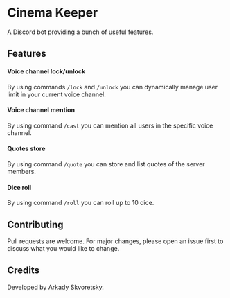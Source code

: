 # Cinema Keeper

A Discord bot providing a bunch of useful features.

## Features

#### Voice channel lock/unlock
By using commands `/lock` and `/unlock` you can dynamically manage user limit in your current voice channel.

#### Voice channel mention
By using command `/cast` you can mention all users in the specific voice channel.

#### Quotes store
By using command `/quote` you can store and list quotes of the server members.

#### Dice roll
By using command `/roll` you can roll up to 10 dice.

## Contributing

Pull requests are welcome. For major changes, please open an issue first to
discuss what you would like to change.

## Credits

Developed by Arkady Skvoretsky.